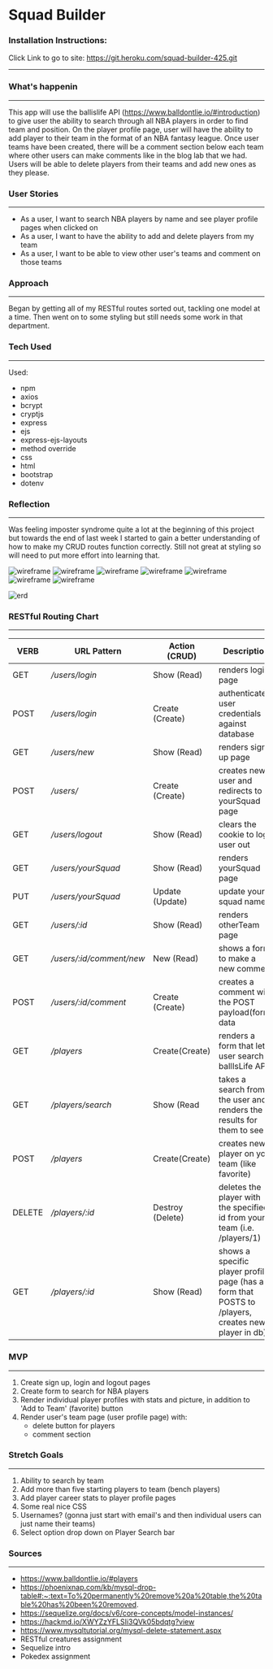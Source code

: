 # __Squad Builder__
 
 ### Installation Instructions:
  Click Link to go to site:
  https://git.heroku.com/squad-builder-425.git

 ---
 
 ### What's happenin
 ---
 This app will use the ballislife API (https://www.balldontlie.io/#introduction) to give user the ability to search through all NBA players in order to find team and position. On the player profile page, user will have the ability to add player to their team in the format of an NBA fantasy league. Once user teams have been created, there will be a comment section below each team where other users can make comments like in the blog lab that we had. Users will be able to delete players from their teams and add new ones as they please.
 
 ### User Stories
 ---
 * As a user, I want to search NBA players by name and see player profile pages when clicked on
 * As a user, I want to have the ability to add and delete players from my team
 * As a user, I want to be able to view other user's teams and comment on those teams

 ### Approach
 ---
 Began by getting all of my RESTful routes sorted out, tackling one model at a time. Then went on to some styling but still needs some work in that department. 
 
 ### Tech Used
 ---
 Used:
 * npm
 * axios
 * bcrypt
 * cryptjs
 * express
 * ejs
 * express-ejs-layouts
 * method override
 * css
 * html
 * bootstrap
 * dotenv

 ### Reflection
 ---
 Was feeling imposter syndrome quite a lot at the beginning of this project but towards the end of last week I started to gain a better understanding of how to make my CRUD routes function correctly. Still not great at styling so will need to put more effort into learning that.


 ![wireframe](./img/login-wireframe.jpg)
 ![wireframe](./img/signUp-wireframe.jpg)
 ![wireframe](./img/userTeam-wireframe.jpg)
 ![wireframe](./img/otherUserTeamList-wireframe.jpg)
 ![wireframe](./img/otherUserTeamPage-wireframe.jpg)
 ![wireframe](./img/playerSearch-wireframe.jpg)
 ![wireframe](./img/playerProfile-wireframe.jpg)

 ![erd](./img/ERD.jpg)
 
 ### RESTful Routing Chart
 ---
 | **VERB** | **URL Pattern** | **Action (CRUD)** | **Description** |
 | -------- | --------------- | ----------------- | --------------- |
 | GET | */users/login* | Show (Read) | renders login page |
 | POST | */users/login* | Create (Create) | authenticates user credentials against database |
 | GET | */users/new* | Show (Read) | renders sign up page |
 | POST | */users/* | Create (Create) | creates new user and redirects to yourSquad page |
 | GET | */users/logout* | Show (Read) | clears the cookie to log user out |
 | GET | */users/yourSquad* | Show (Read) | renders yourSquad page |
 | PUT | */users/yourSquad* | Update (Update) | update your squad name | 
 | GET | */users/:id* | Show (Read) | renders otherTeam page |
 | GET | */users/:id/comment/new* | New (Read) | shows a form to make a new comment |
 | POST | */users/:id/comment* | Create (Create) | creates a comment with the POST payload(form) data |
 | GET | */players* | Create(Create) | renders a form that lets user search ballIsLife API |
 | GET | */players/search* | Show (Read | takes a search from the user and renders the results for them to see |
 | POST | */players* | Create(Create) | creates new player on your team (like favorite) |
 | DELETE | */players/:id* | Destroy (Delete) | deletes the player with the specified id from your team (i.e. /players/1) | 
 | GET | */players/:id* | Show (Read) | shows a specific player profile page (has a form that POSTS to /players, creates new player in db) |

 ### MVP
 ---
 1. Create sign up, login and logout pages
 2. Create form to search for NBA players
 3. Render individual player profiles with stats and picture, in addition to 'Add to Team' (favorite) button
 4. Render user's team page (user profile page) with:
    * delete button for players
    * comment section

 ### Stretch Goals
 ---
 1. Ability to search by team
 2. Add more than five starting players to team (bench players)
 3. Add player career stats to player profile pages
 4. Some real nice CSS
 5. Usernames? (gonna just start with email's and then individual users can just name their teams)
 6. Select option drop down on Player Search bar
 
 ### Sources
 ---
 * https://www.balldontlie.io/#players
 * https://phoenixnap.com/kb/mysql-drop-table#:~:text=To%20permanently%20remove%20a%20table,the%20table%20has%20been%20removed.
 * https://sequelize.org/docs/v6/core-concepts/model-instances/
 * https://hackmd.io/XWYZzYFLSIi3QVk05bdqtg?view
 * https://www.mysqltutorial.org/mysql-delete-statement.aspx
 * RESTful creatures assignment
 * Sequelize intro
 * Pokedex assignment
